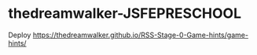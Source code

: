 # thedreamwalker-JSFEPRESCHOOL
Deploy https://thedreamwalker.github.io/RSS-Stage-0-Game-hints/game-hints/
